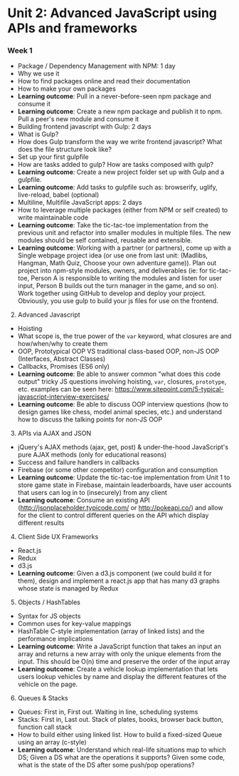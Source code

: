# Unit 2: Advanced JavaScript using APIs and frameworks

### Week 1

- Package / Dependency Management with NPM: 1 day
 - Why we use it
 - How to find packages online and read their documentation
 - How to make your own packages
 - **Learning outcome**: Pull in a never-before-seen npm package and consume it
 - **Learning outcome**: Create a new npm package and publish it to npm. Pull a peer's new module and consume it
- Building frontend javascript with Gulp: 2 days
 - What is Gulp?
 - How does Gulp transform the way we write frontend javascript? What does the file structure look like?
 - Set up your first gulpfile
 - How are tasks added to gulp? How are tasks composed with gulp?
 - **Learning outcome**: Create a new project folder set up with Gulp and a gulpfile.
 - **Learning outcome**: Add tasks to gulpfile such as: browserify, uglify, live-reload, babel (optional)
- Multiline, Multifile JavaScript apps: 2 days
 - How to leverage multiple packages (either from NPM or self created) to write maintainable code
 - **Learning outcome**: Take the tic-tac-toe implementation from the previous unit and refactor into smaller modules in multiple files. The new modules should be self contained, reusable and extensible.
 - **Learning outcome**: Working with a partner (or partners), come up with a Single webpage project idea (or use one from last unit: (Madlibs, Hangman, Math Quiz, Choose your own adventure game)). Plan out project into npm-style modules, owners, and deliverables (ie: for tic-tac-toe, Person A is responsible to writing the modules and listen for user input, Person B builds out the turn manager in the game, and so on). Work together using GitHub to develop and deploy your project. Obviously, you use gulp to build your js files for use on the frontend.


2. Advanced Javascript
 - Hoisting
 - What scope is, the true power of the `var` keyword, what closures are and how/when/why to create them
 - OOP, Prototypical OOP VS traditional class-based OOP, non-JS OOP (Interfaces, Abstract Classes)
 - Callbacks, Promises (ES6 only)
 - **Learning outcome**: Be able to answer common "what does this code output" tricky JS questions involving hoisting, `var`, closures, `prototype`, etc. examples can be seen here: https://www.sitepoint.com/5-typical-javascript-interview-exercises/ 
 - **Learning outcome**: Be able to discuss OOP interview questions (how to design games like chess, model animal species, etc.) and understand how to discuss the talking points for non-JS OOP 
3. APIs via AJAX and JSON
 - jQuery's AJAX methods (ajax, get, post) & under-the-hood JavaScript's pure AJAX methods (only for educational reasons)
 - Success and failure handlers in callbacks
 - Firebase (or some other competitor) configuration and consumption
 - **Learning outcome**: Update the tic-tac-toe implementation from Unit 1 to store game state in Firebase, maintain leaderboards, have user accounts that users can log in to (insecurely) from any client
 - **Learning outcome**: Consume an existing API (http://jsonplaceholder.typicode.com/ or http://pokeapi.co/) and allow for the client to control different queries on the API which display different results
4. Client Side UX Frameworks
 - React.js
 - Redux
 - d3.js
 - **Learning outcome**: Given a d3.js component (we could build it for them), design and implement a react.js app that has many d3 graphs whose state is managed by Redux
5. Objects / HashTables
 - Syntax for JS objects
 - Common uses for key-value mappings
 - HashTable C-style implementation (array of linked lists) and the performance implications
 - **Learning outcome**: Write a JavaScript function that takes an input an array and returns a new array with only the unique elements from the input. This should be O(n) time and preserve the order of the input array
 - **Learning outcome**: Create a vehicle lookup implementation that lets users lookup vehicles by name and display the different features of the vehicle on the page.
6. Queues & Stacks
 - Queues: First in, First out. Waiting in line, scheduling systems
 - Stacks: First in, Last out. Stack of plates, books, browser back button, function call stack
 - How to build either using linked list. How to build a fixed-sized Queue using an array (c-style)
 - **Learning outcome**: Understand which real-life situations map to which DS; Given a DS what are the operations it supports? Given some code, what is the state of the DS after some push/pop operations?
